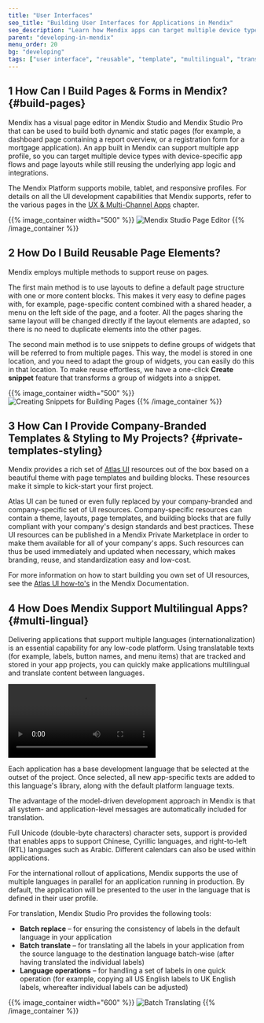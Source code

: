 ```yaml
---
title: "User Interfaces"
seo_title: "Building User Interfaces for Applications in Mendix"
seo_description: "Learn how Mendix apps can target multiple device types with device-specific app flows & page layouts, while still reusing app logic & integrations."
parent: "developing-in-mendix"
menu_order: 20
bg: "developing"
tags: ["user interface", "reusable", "template", "multilingual", "translate"]
---
```


## 1 How Can I Build Pages & Forms in Mendix? {#build-pages}

Mendix has a visual page editor in Mendix Studio and Mendix Studio Pro that can be used to build both dynamic and static pages (for example, a dashboard page containing a report overview, or a registration form for a mortgage application). An app built in Mendix can support multiple app profile, so you can target multiple device types with device-specific app flows and page layouts while still reusing the underlying app logic and integrations.

The Mendix Platform supports mobile, tablet, and responsive profiles. For details on all the UI development capabilities that Mendix supports, refer to the various pages in the [UX & Multi-Channel Apps](../app-capabilities/ux-multi-channel-apps) chapter.

{{% image_container width="500" %}}
![Mendix Studio Page Editor](attachments/page-editor.png)
{{% /image_container %}}

## 2 How Do I Build Reusable Page Elements?

Mendix employs multiple methods to support reuse on pages.

The first main method is to use layouts to define a default page structure with one or more content blocks. This makes it very easy to define pages with, for example, page-specific content combined with a shared header, a menu on the left side of the page, and a footer. All the pages sharing the same layout will be changed directly if the layout elements are adapted, so there is no need to duplicate elements into the other pages.

The second main method is to use snippets to define groups of widgets that will be referred to from multiple pages. This way, the model is stored in one location, and you need to adapt the group of widgets, you can easily do this in that location. To make reuse effortless, we have a one-click **Create snippet** feature that transforms a group of widgets into a snippet.

{{% image_container width="500" %}}
![Creating Snippets for Building Pages](attachments/create-snippet.png)
{{% /image_container %}}

## 3 How Can I Provide Company-Branded Templates & Styling to My Projects? {#private-templates-styling}

Mendix provides a rich set of [Atlas UI](https://atlas.mendix.com/) resources out of the box based on a beautiful theme with page templates and building blocks. These resources make it simple to kick-start your first project.

Atlas UI can be tuned or even fully replaced by your company-branded and company-specific set of UI resources. Company-specific resources can contain a theme, layouts, page templates, and building blocks that are fully compliant with your company's design standards and best practices. These UI resources can be published in a Mendix Private Marketplace in order to make them available for all of your company's apps. Such resources can thus be used immediately and updated when necessary, which makes branding, reuse, and standardization easy and low-cost.

For more information on how to start building you own set of UI resources, see the [Atlas UI how-to's](https://docs.mendix.com/howto/front-end/atlas-ui) in the Mendix Documentation.

## 4 How Does Mendix Support Multilingual Apps? {#multi-lingual}

Delivering applications that support multiple languages (internationalization) is an essential capability for any low-code platform. Using translatable texts (for example, labels, button names, and menu items) that are tracked and stored in your app projects, you can quickly make applications multilingual and translate content between languages.

<video controls  src="attachments/LanguageTranslate-1.mp4">VIDEO</video>

Each application has a base development language that be selected at the outset of the project. Once selected, all new app-specific texts are added to this language's library, along with the default platform language texts.

The advantage of the model-driven development approach in Mendix is that all system- and application-level messages are automatically included for translation.

Full Unicode (double-byte characters) character sets, support is provided that enables apps to support Chinese, Cyrillic languages, and right-to-left (RTL) languages such as Arabic. Different calendars can also be used within applications.

For the international rollout of applications, Mendix supports the use of multiple languages in parallel for an application running in production. By default, the application will be presented to the user in the language that is defined in their user profile.

For translation, Mendix Studio Pro provides the following tools:

* **Batch replace** – for ensuring the consistency of labels in the default language in your application
* **Batch translate** – for translating all the labels in your application from the source language to the destination language batch-wise (after having translated the individual labels)
* **Language operations** – for handling a set of labels in one quick operation (for example, copying all US English labels to UK English labels, whereafter individual labels can be adjusted)

{{% image_container width="600" %}}
![Batch Translating](attachments/BatchTranslate-1.png)
{{% /image_container %}}

